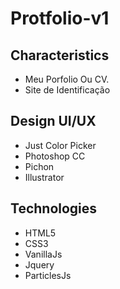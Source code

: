 # Protfolio-v1

## Characteristics

* Meu Porfolio Ou CV.
* Site de Identificação

## Design UI/UX

* Just Color Picker
* Photoshop CC
* Pichon
* Illustrator

## Technologies

* HTML5
* CSS3
* VanillaJs
* Jquery
* ParticlesJs
